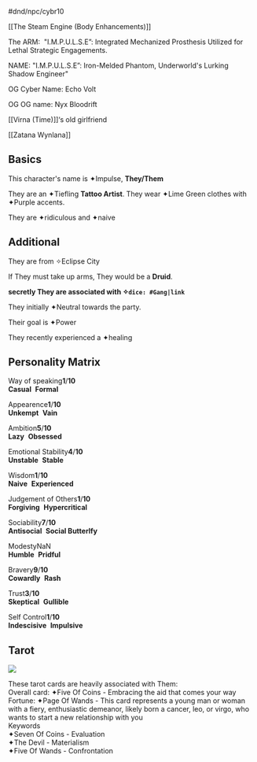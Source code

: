 #dnd/npc/cybr10

[[The Steam Engine (Body Enhancements)]]



The ARM:  "I.M.P.U.L.S.E”: Integrated Mechanized Prosthesis Utilized for Lethal Strategic Engagements. 

NAME: "I.M.P.U.L.S.E”: Iron-Melded Phantom, Underworld's Lurking Shadow Engineer"

OG Cyber Name: Echo Volt 

OG OG name: Nyx Bloodrift 

[[Virna (Time)]]‘s old girlfriend

[[Zatana Wynlana]]








## Basics

This character's name is ✦Impulse, **They/Them**

They are an ✦Tiefling **Tattoo Artist**. They wear ✦Lime Green clothes with ✦Purple accents.

They are ✦ridiculous and ✦naive

## Additional

They are from ✧Eclipse City

If They must take up arms, They would be a **Druid**.

**secretly They are associated with ✧`dice: #Gang|link`**

They initially ✦Neutral towards the party.

Their goal is ✦Power

They recently experienced a ✦healing

## Personality Matrix

Way of speaking**1**/**10**  
**Casual**  **Formal**

Appearence**1**/**10**  
**Unkempt**  **Vain**

Ambition**5**/**10**  
**Lazy**  **Obsessed**

Emotional Stability**4**/**10**  
**Unstable**  **Stable**

Wisdom**1**/**10**  
**Naive**  **Experienced**

Judgement of Others**1**/**10**  
**Forgiving**  **Hypercritical**

Sociability**7**/**10**  
**Antisocial**  **Social Butterlfy**

ModestyNaN  
**Humble**  **Pridful**

Bravery**9**/**10**  
**Cowardly**  **Rash**

Trust**3**/**10**  
**Skeptical**  **Gullible**

Self Control**1**/**10**  
**Indescisive**  **Impulsive**

## Tarot

![](https://i.imgur.com/EyCAclD.png)

These tarot cards are heavily associated with Them:  
Overall card: ✦Five Of Coins - Embracing the aid that comes your way  
Fortune: ✦Page Of Wands - This card represents a young man or woman with a fiery, enthusiastic demeanor, likely born a cancer, leo, or virgo, who wants to start a new relationship with you  
Keywords  
✦Seven Of Coins - Evaluation  
✦The Devil - Materialism  
✦Five Of Wands - Confrontation